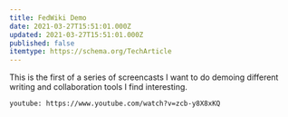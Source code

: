 ```yaml
---
title: FedWiki Demo
date: 2021-03-27T15:51:01.000Z
updated: 2021-03-27T15:51:01.000Z
published: false
itemtype: https://schema.org/TechArticle
---
```


This is the first of a series of screencasts I want to do demoing different writing and collaboration tools I find interesting.

`youtube: https://www.youtube.com/watch?v=zcb-y8X8xKQ`
